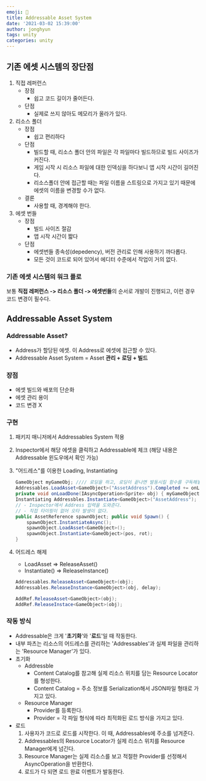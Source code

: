 ```yaml
---
emoji: 🏣
title: Addressable Asset System
date: '2021-03-02 15:39:00'
author: jonghyun
tags: unity
categories: unity
---
```

## 기존 에셋 시스템의 장단점

1.  직접 레퍼런스
    -   장점
        -   쉽고 코드 길이가 줄어든다.
    -   단점
        -   실제로 쓰지 않아도 메모리가 올라가 있다.
2.  리소스 폴더
    -   장점
        -   쉽고 편리하다
    -   단점
        -   빌드할 때, 리소스 폴더 안의 파일은 각 파일마다 빌드하므로 빌드 사이즈가 커진다.
        -   게임 시작 시 리소스 파일에 대한 인덱싱을 하다보니 앱 시작 시간이 길어진다.
        -   리소스폴더 안에 접근할 때는 파일 이름을 스트링으로 가지고 있기 때문에 에셋의 이름을 변경할 수가 없다.
    -   결론
        -   사용할 때, 경계해야 한다.
3.  에셋 번들
    -   장점
        -   빌드 사이즈 절감
        -   앱 시작 시간이 짧다
    -   단점
        -   에셋번들 종속성(depedency), 버전 관리로 인해 사용하기 까다롭다.
        -   모든 것이 코드로 되어 있어서 에디터 수준에서 작업이 거의 없다.

### 기존 에셋 시스템의 워크 플로

보통 **직접 레퍼런스 -> 리소스 폴더 -> 에셋번들**의 순서로 개발이 진행되고, 이런 경우 코드 변경이 필수다.

## Addressable Asset System

### Addressable Asset?

-   Address가 할당된 에셋. 이 Address로 에셋에 접근할 수 있다.
-   Addressable Asset System = Asset **관리 + 로딩 + 빌드**

### 장점

-   에셋 빌드와 배포의 단순화
-   에셋 관리 용이
-   코드 변경 X

### 구현

1.  패키지 매니저에서 Addressables System 적용
2.  Inspector에서 해당 에셋을 클릭하고 Addressable에 체크 (해당 내용은 Addressable 윈도우에서 확인 가능)
3.  "어드레스"를 이용한 Loading, Instantiating
	
	```c# 
	GameObject myGameObj; //// 로딩을 하고, 로딩이 끝나면 발동시킬 함수를 구독해놓을 수 있다.
	Addressables.LoadAsset<GameObject>("AssetAddress").Completed += onLoadDone; } //// 로딩이 끝나면 발동하는 콜백 함수
	private void onLoadDone(IAsyncOperation<Sprite> obj) { myGameObject = obj.Result; }
	Instantiating Addressbles.Instantiate<GameObject>("AssetAddress"); // "AssetReference"를 이용한 로딩과 Instantiating 
	// - Inspector에서 Address 입력을 도와준다.
	// - 직접 타이핑이 없어 오타 발생이 없다.
	public AssetReference spawnObject; public void Spawn() {
		spawnObject.InstantiateAsync();
		spawnObject.LoadAsset<GameObject>();
		spawnObject.Instantiate<GameObject>(pos, rot);
	}
	```

5.  어드레스 해제

    -   LoadAsset => ReleaseAsset()
    -   Instantiate() => ReleaseInstance()

    ```c#
    Addressables.ReleaseAsset<GameObject>(obj);
    Addressables.ReleaseInstance<GameObject>(obj, delay);

    AddRef.ReleaseAsset<GameObject>(obj);
    AddRef.ReleaseInstace<GameObject>(obj);
    ```


### 작동 방식

-   Addressable은 크게 '**초기화**'와 '**로드**'일 때 작동한다.
-   내부 파츠는 리소스의 어드레스를 관리하는 'Addressables'과 실제 파일을 관리하는 'Resource Manager'가 있다.
-   초기화
    -   Addressble
        -   Content Catalog를 참고해 실제 리소스 위치를 담는 Resource Locator를 형성한다.
        -   Content Catalog = 주소 정보를 Serialization해서 JSON파일 형태로 가지고 있다.
    -   Resource Manager
        -   Provider를 등록한다.
        -   Provider = 각 파일 형식에 따라 최적화된 로드 방식을 가지고 있다.
-   로드
    1.  사용자가 코드로 로드를 시작한다. 이 때, Addressables에 주소를 넘겨준다.
    2.  Addressables의 Resource Locator가 실제 리소스 위치를 Resource Manager에게 넘긴다.
    3.  Resource Manager는 실제 리소스를 보고 적절한 Provider를 선정해서 AsyncOperation을 반환한다.
    4.  로드가 다 되면 로드 완료 이벤트가 발동한다.
